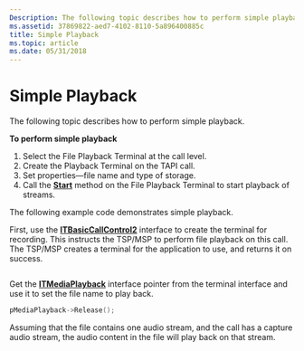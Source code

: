 ```yaml
---
Description: The following topic describes how to perform simple playback.
ms.assetid: 37869822-aed7-4102-8110-5a896400885c
title: Simple Playback
ms.topic: article
ms.date: 05/31/2018
---
```


# Simple Playback

The following topic describes how to perform simple playback.

**To perform simple playback**

1.  Select the File Playback Terminal at the call level.
2.  Create the Playback Terminal on the TAPI call.
3.  Set properties—file name and type of storage.
4.  Call the [**Start**](/windows/desktop/api/tapi3if/nf-tapi3if-itmediacontrol-start) method on the File Playback Terminal to start playback of streams.

The following example code demonstrates simple playback.

First, use the [**ITBasicCallControl2**](/windows/desktop/api/tapi3if/nn-tapi3if-itbasiccallcontrol2) interface to create the terminal for recording. This instructs the TSP/MSP to perform file playback on this call. The TSP/MSP creates a terminal for the application to use, and returns it on success.


```C++

```



Get the [**ITMediaPlayback**](/windows/desktop/api/tapi3if/nn-tapi3if-itmediaplayback) interface pointer from the terminal interface and use it to set the file name to play back.


```C++
pMediaPlayback->Release();
```



Assuming that the file contains one audio stream, and the call has a capture audio stream, the audio content in the file will play back on that stream.

 

 




